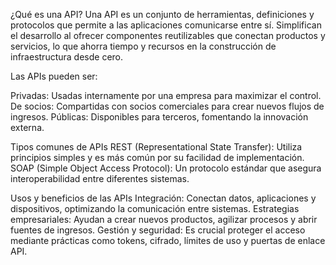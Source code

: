 ¿Qué es una API?
Una API es un conjunto de herramientas, definiciones y protocolos que permite a las aplicaciones comunicarse entre sí. Simplifican el desarrollo al ofrecer componentes reutilizables que conectan productos y servicios, lo que ahorra tiempo y recursos en la construcción de infraestructura desde cero. 

Las APIs pueden ser:

Privadas: Usadas internamente por una empresa para maximizar el control.
De socios: Compartidas con socios comerciales para crear nuevos flujos de ingresos.
Públicas: Disponibles para terceros, fomentando la innovación externa.

Tipos comunes de APIs
REST (Representational State Transfer): Utiliza principios simples y es más común por su facilidad de implementación.
SOAP (Simple Object Access Protocol): Un protocolo estándar que asegura interoperabilidad entre diferentes sistemas.

Usos y beneficios de las APIs
Integración: Conectan datos, aplicaciones y dispositivos, optimizando la comunicación entre sistemas.
Estrategias empresariales: Ayudan a crear nuevos productos, agilizar procesos y abrir fuentes de ingresos.
Gestión y seguridad: Es crucial proteger el acceso mediante prácticas como tokens, cifrado, límites de uso y puertas de enlace API.

